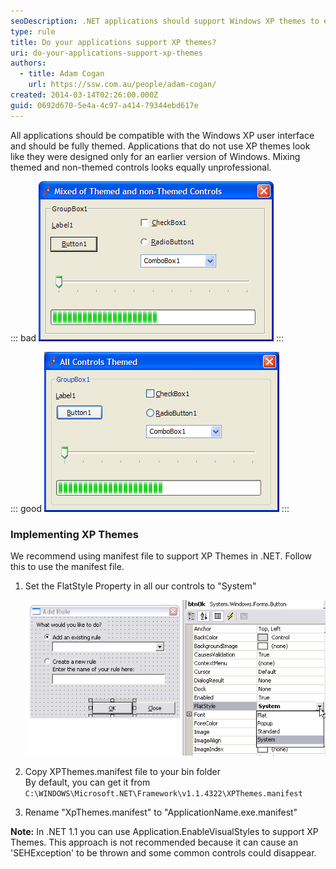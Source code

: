 ```yaml
---
seoDescription: .NET applications should support Windows XP themes to ensure a professional and consistent user interface.
type: rule
title: Do your applications support XP themes?
uri: do-your-applications-support-xp-themes
authors:
  - title: Adam Cogan
    url: https://ssw.com.au/people/adam-cogan/
created: 2014-03-14T02:26:00.000Z
guid: 0692d670-5e4a-4c97-a414-79344ebd617e
---
```


All applications should be compatible with the Windows XP user interface and should be fully themed. Applications that do not use XP themes look like they were designed only for an earlier version of Windows. Mixing themed and non-themed controls looks equally unprofessional.

<!--endintro-->

::: bad
![Figure: Bad example - XP themes are not used](badxpthemes.gif)
:::

::: good
![Figure: Good example - XP themes are used](goodxpthemes.gif)
:::

### Implementing XP Themes

We recommend using manifest file to support XP Themes in .NET. Follow this to use the manifest file.

1. Set the FlatStyle Property in all our controls to "System"

   ![Figure: How to set the Button's FlatStyle Property](setbuttonflatstyle.jpg)

2. Copy XPThemes.manifest file to your bin folder  
   By default, you can get it from `C:\WINDOWS\Microsoft.NET\Framework\v1.1.4322\XPThemes.manifest`

3. Rename "XpThemes.manifest" to "ApplicationName.exe.manifest"

**Note:** In .NET 1.1 you can use Application.EnableVisualStyles to support XP Themes. This approach is not recommended because it can cause an 'SEHException' to be thrown and some common controls could disappear.
